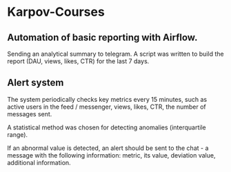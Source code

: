 # Karpov-Courses

## Automation of basic reporting with Airflow. 
 Sending an analytical summary to telegram. A script was written to build the report (DAU, views, likes, CTR) for the last  7 days.

## Alert system
The system periodically checks key metrics every 15 minutes, such as active users in the feed / messenger, views, likes, CTR, the number of messages sent.

A statistical method was chosen for detecting anomalies (interquartile range).

If an abnormal value is detected, an alert should be sent to the chat - a message with the following information: metric, its value, deviation value, additional information.
